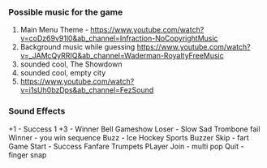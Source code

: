 ### Possible music for the game
1.  Main Menu Theme -  https://www.youtube.com/watch?v=coDz69v91l0&ab_channel=Infraction-NoCopyrightMusic
2. Background music while guessing     https://www.youtube.com/watch?v=_JAMcQyRRIQ&ab_channel=Waderman-RoyaltyFreeMusic
3. sounded cool, The Showdown
4. sounded cool, empty city
5. https://www.youtube.com/watch?v=i1sUh0bzDps&ab_channel=FezSound


### Sound Effects
+1 - Success 1
+3 - Winner Bell Gameshow
Loser - Slow Sad Trombone fail
Winner - you win sequence
Buzz - Ice Hockey Sports Buzzer
Skip - fart
Game Start - Success Fanfare Trumpets
PLayer Join -  multi pop
Quit - finger snap